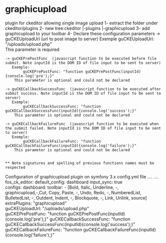 # graphicupload
plugin for ckeditor allowing single image upload
1- extract the folder under ckeditor/plugins
2- new tree:ckeditor
              |-plugins
                  |-graphicupload
3- add graphicupload to your toolbar
4- Declare these configuration parameters
	-> guCKEUploadUrl   (url to post image to server)
	   Exemple guCKEUploadUrl: "/uploads/upload.php"     
	   This parameter is required
	   
	-> guCKEPrePostFunc  (javascript function to be executed before file submit. Note inputId is the DOM ID of file input to be sent to server)
	   Exemple:
            guCKEPrePostFunc: "function guCKEPrePostFunc(inputId){console.log('pre');}"
		This parameter is optional and could not be declared
		
	-> guCKECallbackSuccessFunc  (javascript function to be executed after submit success. Note inputId is the DOM ID of file input to be sent to server)
	   Exemple:
            guCKECallbackSuccessFunc: "function guCKECallbackSuccessFunc(inputId){console.log('success');}"
		This parameter is optional and could not be declared		
		
	-> guCKECallbackFailureFunc  (javascript function to be executed when the submit failed. Note inputId is the DOM ID of file input to be sent to server)
	   Exemple:
            guCKECallbackFailureFunc: "function guCKECallbackFailureFunc(inputId){console.log('failure');}"
		This parameter is optional and could not be declared			
            
			
    ** Note signatures and spelling of previous functions names must be respected


Configuration of graphicupload plugin on  symfony 3.x
config.yml file
....
....
fos_ck_editor:
    default_config: dashboard
    input_sync: true        
    configs:
        dashboard:
            toolbar:
            - [Bold, Italic, Underline, -, graphicupload,-,Cut, Copy, Paste, -, Undo, Redo, -,
              NumberedList, BulletedList, -, Outdent, Indent, -,
              Blockquote, -, Link, Unlink, source]
            extraPlugins: "graphicupload"        
            guCKEUploadUrl: "/uploads/upload.php"     
            guCKEPrePostFunc: "function guCKEPrePostFunc(inputId){console.log('pre');}"
            guCKECallbackSuccessFunc: "function guCKECallbackSuccessFunc(inputId){console.log('success');}"
            guCKECallbackFailureFunc: "function guCKECallbackFailureFunc(inputId){console.log('failure');}"

